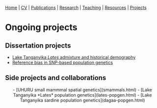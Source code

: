 [Home](https://jessicarick.github.io/testweb) | [CV](../cv/cv.html) | [Publications](../publications/pubs.html) | [Research](../research/research.html) | [Teaching](../teaching/teaching.html) | [Resources](../software/tools.html) | [Projects](../projects/projects.html)

# Ongoing projects

## Dissertation projects
- [Lake Tanganyika *Lates* admixture and historical demography](lates-admix.html)
- [Reference bias in SNP-based population genetics](refbias.html)

## Side projects and collaborations
<center>
- [UHURU small mammmal spatial genetics](smammals.html)
- [Lake Tanganyika *Lates* population genetics](lates-popgen.html)
- [Lake Tanganyika sardine population genetics](dagaa-popgen.html)
</center>
